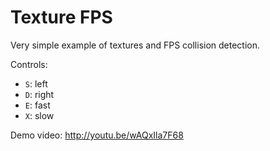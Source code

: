 # Texture FPS

Very simple example of textures and FPS collision detection.

Controls:

- `S`: left
- `D`: right
- `E`: fast
- `X`: slow

Demo video: <http://youtu.be/wAQxIla7F68>
